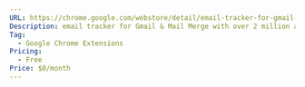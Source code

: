```yaml
---
URL: https://chrome.google.com/webstore/detail/email-tracker-for-gmail-m/ndnaehgpjlnokgebbaldlmgkapkpjkkb?hl=en
Description: email tracker for Gmail & Mail Merge with over 2 million active users. Free and unlimited email tracking.
Tag:
  - Google Chrome Extensions
Pricing:
  - Free
Price: $0/month
---
```

